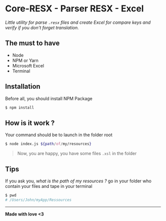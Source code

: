 # Core-RESX - Parser RESX - Excel
_Little utility for parse `.resx` files and create Excel for compare keys and verify if you don't forget translation._ 

## The must to have
- Node
- NPM or Yarn
- Microsoft Excel
- Terminal

## Installation
Before all, you should install NPM Package
```bash
$ npm install
```

## How is it work ?
Your command should be to launch in the folder root
```bash
$ node index.js ${path/of/my/resources}
```
> Now, you are happy, you have some files `.xsl` in the folder

## Tips
If you ask you, _what is the path of my resources ?_ go in your folder who contain your files and tape in your terminal
```bash
$ pwd
# /Users/John/myApp/Ressources
```

---
**Made with love <3**

